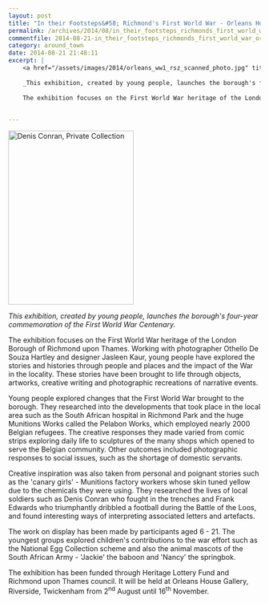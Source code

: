 ```yaml
---
layout: post
title: "In their Footsteps&#58; Richmond's First World War - Orleans House Gallery"
permalink: /archives/2014/08/in_their_footsteps_richmonds_first_world_war_orlea.html
commentfile: 2014-08-21-in_their_footsteps_richmonds_first_world_war_orlea
category: around_town
date: 2014-08-21 21:48:11
excerpt: |
    <a href="/assets/images/2014/orleans_ww1_rsz_scanned_photo.jpg" title="See larger version of - Denis Conran, Private Collection"><img src="/assets/images/2014/orleans_ww1_rsz_scanned_photo_thumb.jpg" width="150" height="208" alt="Denis Conran, Private Collection" class="photo right" /></a>
    
    _This exhibition, created by young people, launches the borough's four-year commemoration of the First World War Centenary._
    
    The exhibition focuses on the First World War heritage of the London Borough of Richmond upon Thames. Working with photographer Othello De Souza Hartley and designer Jasleen Kaur, young people have explored the stories and histories through people and places and the impact of the War in the locality. These stories have been brought to life through objects, artworks, creative writing and photographic recreations of narrative events.
    

---
```


<a href="/assets/images/2014/orleans_ww1_rsz_scanned_photo.jpg" title="See larger version of - Denis Conran, Private Collection"><img src="/assets/images/2014/orleans_ww1_rsz_scanned_photo_thumb.jpg" width="250" height="347" alt="Denis Conran, Private Collection" class="photo right" /></a>

*This exhibition, created by young people, launches the borough's four-year commemoration of the First World War Centenary.*

The exhibition focuses on the First World War heritage of the London Borough of Richmond upon Thames. Working with photographer Othello De Souza Hartley and designer Jasleen Kaur, young people have explored the stories and histories through people and places and the impact of the War in the locality. These stories have been brought to life through objects, artworks, creative writing and photographic recreations of narrative events.

Young people explored changes that the First World War brought to the borough. They researched into the developments that took place in the local area such as the South African hospital in Richmond Park and the huge Munitions Works called the Pelabon Works, which employed nearly 2000 Belgian refugees. The creative responses they made varied from comic strips exploring daily life to sculptures of the many shops which opened to serve the Belgian community. Other outcomes included photographic responses to social issues, such as the shortage of domestic servants.

Creative inspiration was also taken from personal and poignant stories such as the 'canary girls' - Munitions factory workers whose skin tuned yellow due to the chemicals they were using. They researched the lives of local soldiers such as Denis Conran who fought in the trenches and Frank Edwards who triumphantly dribbled a football during the Battle of the Loos, and found interesting ways of interpreting associated letters and artefacts.

The work on display has been made by participants aged 6 - 21. The youngest groups explored children's contributions to the war effort such as the National Egg Collection scheme and also the animal mascots of the South African Army - 'Jackie' the baboon and 'Nancy' the springbok.

The exhibition has been funded through Heritage Lottery Fund and Richmond upon Thames council. It will be held at Orleans House Gallery, Riverside, Twickenham from 2<sup>nd</sup> August until 16<sup>th</sup> November.
